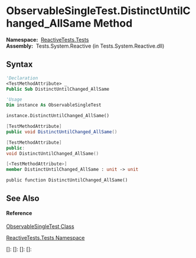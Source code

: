 # ObservableSingleTest.DistinctUntilChanged\_AllSame Method

**Namespace:**  [ReactiveTests.Tests](ReactiveTests.Tests\ReactiveTests.Tests.md)  
**Assembly:**  Tests.System.Reactive (in Tests.System.Reactive.dll)

## Syntax

```vb
'Declaration
<TestMethodAttribute> _
Public Sub DistinctUntilChanged_AllSame
```

```vb
'Usage
Dim instance As ObservableSingleTest

instance.DistinctUntilChanged_AllSame()
```

```csharp
[TestMethodAttribute]
public void DistinctUntilChanged_AllSame()
```

```c++
[TestMethodAttribute]
public:
void DistinctUntilChanged_AllSame()
```

```fsharp
[<TestMethodAttribute>]
member DistinctUntilChanged_AllSame : unit -> unit 
```

```jscript
public function DistinctUntilChanged_AllSame()
```

## See Also

#### Reference

[ObservableSingleTest Class](ObservableSingleTest\ObservableSingleTest.md)

[ReactiveTests.Tests Namespace](ReactiveTests.Tests\ReactiveTests.Tests.md)

[]: 
[]: 
[]: 
[]: 